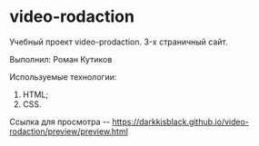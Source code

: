 # video-rodaction

Учебный проект video-prodaction. 3-х страничный сайт.

Выполнил: Роман Кутиков

Используемые технологии:

1. HTML;
2. CSS.


Ссылка для просмотра -- https://darkkisblack.github.io/video-rodaction/preview/preview.html

